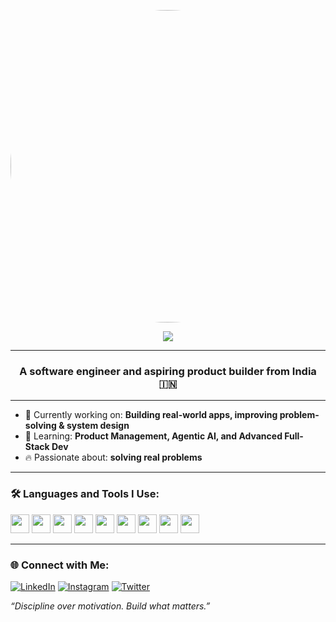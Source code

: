 
<!-- Profile Picture -->
<p align="center">
  <img src="https://drive.google.com/uc?export=view&id=1v1enFDvMNedn29f54hpJz6BkItE9bm1n" width="1000" height="500" style="border-radius:50%" />
</p>

<!-- Profile Header -->
<p align="center">
  <img src="https://readme-typing-svg.herokuapp.com?font=Fira+Code&size=25&pause=1000&color=F78C6C&center=true&vCenter=true&width=435&lines=Hey!+I'm+Pranav+Thakwani;Software+Engineer+%7C+Builder;Learning+Product+%26+AI" />
</p>


---

<h3 align="center">A software engineer and aspiring product builder from India 🇮🇳</h3>

---

- 🚀 Currently working on: **Building real-world apps, improving problem-solving & system design**
- 🧠 Learning: **Product Management, Agentic AI, and Advanced Full-Stack Dev**
- 🔥 Passionate about: **solving real problems**


---

### 🛠️ Languages and Tools I Use:
<p align="left">
  <img src="https://cdn.jsdelivr.net/gh/devicons/devicon/icons/react/react-original.svg" height="30" />
  <img src="https://cdn.jsdelivr.net/gh/devicons/devicon/icons/flutter/flutter-original.svg" height="30" />
  <img src="https://cdn.jsdelivr.net/gh/devicons/devicon/icons/typescript/typescript-original.svg" height="30" />
  <img src="https://cdn.jsdelivr.net/gh/devicons/devicon/icons/javascript/javascript-original.svg" height="30" />
  <img src="https://cdn.jsdelivr.net/gh/devicons/devicon/icons/python/python-original.svg" height="30" />
  <img src="https://cdn.jsdelivr.net/gh/devicons/devicon/icons/tensorflow/tensorflow-original.svg" height="30" />
  <img src="https://cdn.jsdelivr.net/gh/devicons/devicon/icons/firebase/firebase-plain.svg" height="30" />
  <img src="https://cdn.jsdelivr.net/gh/devicons/devicon/icons/git/git-original.svg" height="30" />
  <img src="https://cdn.jsdelivr.net/gh/devicons/devicon/icons/vscode/vscode-original.svg" height="30" />
</p>

---

### 🌐 Connect with Me:

[![LinkedIn](https://img.shields.io/badge/-LinkedIn-0A66C2?style=flat&logo=linkedin&logoColor=white)](https://linkedin.com/in/pranavthakwani)
[![Instagram](https://img.shields.io/badge/-Instagram-E4405F?style=flat&logo=instagram&logoColor=white)](https://instagram.com/pranavthakwani)
[![Twitter](https://img.shields.io/badge/-Twitter-1DA1F2?style=flat&logo=twitter&logoColor=white)](https://twitter.com/pranavthakwani)



_“Discipline over motivation. Build what matters.”_

